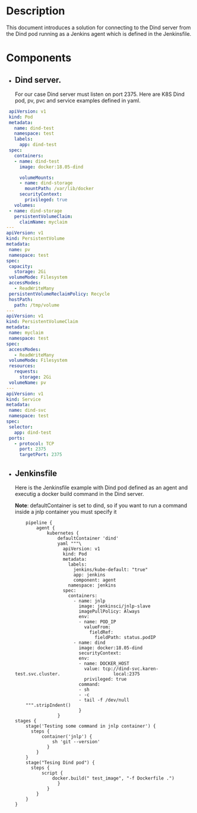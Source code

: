  # Description
 This document introduces a solution for connecting to the Dind server from the Dind pod running as a Jenkins agent which is defined in the Jenkinsfile.
 # Components
 * ##  Dind server.
    For our case Dind server must listen on port 2375. Here are K8S Dind pod, pv, pvc and service examples defined in yaml.
 ``` yaml
  apiVersion: v1
  kind: Pod
  metadata:
    name: dind-test
    namespace: test
    labels:  
      app: dind-test
  spec:  
    containers:
    - name: dind-test
      image: docker:18.05-dind

      volumeMounts:
      - name: dind-storage
        mountPath: /var/lib/docker
      securityContext:
        privileged: true
    volumes:
  - name: dind-storage
    persistentVolumeClaim:
      claimName: myclaim
---
 apiVersion: v1
 kind: PersistentVolume
 metadata:
  name: pv
  namespace: test
spec:
  capacity:
    storage: 2Gi
  volumeMode: Filesystem
  accessModes:
    - ReadWriteMany
  persistentVolumeReclaimPolicy: Recycle
  hostPath:
    path: /tmp/volume
--- 
apiVersion: v1
kind: PersistentVolumeClaim
metadata:
  name: myclaim
  namespace: test
spec:
  accessModes:
    - ReadWriteMany
  volumeMode: Filesystem
  resources:
    requests:
      storage: 2Gi
  volumeName: pv 
---
apiVersion: v1
kind: Service
metadata:
  name: dind-svc
  namespace: test
spec:
  selector:
    app: dind-test
  ports:
    - protocol: TCP
      port: 2375
      targetPort: 2375
 ``` 
* ## Jenkinsfile
    Here is the Jenkinsfile example with Dind pod defined as an agent and executig a docker build command in the Dind server.

    **Note**: defaultContainer is set to dind, so if you want to run a command inside a jnlp container you must specify it 
    ```Jenskinsfile 
        pipeline {
            agent {
                kubernetes {
                    defaultContainer 'dind'
                    yaml """\
                      apiVersion: v1
                      kind: Pod
                      metadata:
                        labels:
                          jenkins/kube-default: "true"
                          app: jenkins
                          component: agent
                        namespace: jenkins
                      spec:
                        containers:
                          - name: jnlp
                            image: jenkinsci/jnlp-slave
                            imagePullPolicy: Always
                            env:
                            - name: POD_IP
                              valueFrom:
                                fieldRef:
                                  fieldPath: status.podIP
                          - name: dind
                            image: docker:18.05-dind
                            securityContext:
                            env:
                            - name: DOCKER_HOST
                              value: tcp://dind-svc.karen-test.svc.cluster.                    local:2375              
                              privileged: true
                            command:
                            - sh 
                            - -c
                            - tail -f /dev/null
        """.stripIndent()                    
                            }
                    }
    stages {
        stage('Testing some command in jnlp container') {
          steps { 
              container('jnlp') {
                  sh 'git --version'
                }                               
            }                  
        }
        stage("Tesing Dind pod") {
          steps {
              script {
                  docker.build(" test_image", "-f Dockerfile .")
                    }
                }
            }
        }
    }